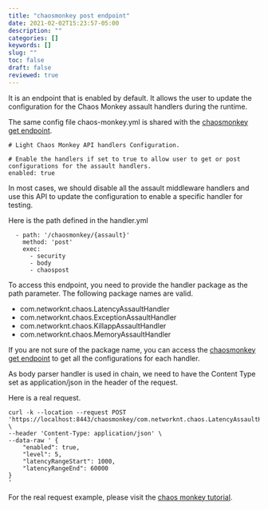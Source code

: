```yaml
---
title: "chaosmonkey post endpoint"
date: 2021-02-02T15:23:57-05:00
description: ""
categories: []
keywords: []
slug: ""
toc: false
draft: false
reviewed: true
---
```


It is an endpoint that is enabled by default. It allows the user to update the configuration for the Chaos Monkey assault handlers during the runtime.

The same config file chaos-monkey.yml is shared with the [chaosmonkey get endpoint][].


```
# Light Chaos Monkey API handlers Configuration.

# Enable the handlers if set to true to allow user to get or post configurations for the assault handlers.
enabled: true
```

In most cases, we should disable all the assault middleware handlers and use this API to update the configuration to enable a specific handler for testing. 

Here is the path defined in the handler.yml

```
  - path: '/chaosmonkey/{assault}'
    method: 'post'
    exec:
      - security
      - body
      - chaospost

```

To access this endpoint, you need to provide the handler package as the path parameter. The following package names are valid.

* com.networknt.chaos.LatencyAssaultHandler
* com.networknt.chaos.ExceptionAssaultHandler
* com.networknt.chaos.KillappAssaultHandler
* com.networknt.chaos.MemoryAssaultHandler

If you are not sure of the package name, you can access the [chaosmonkey get endpoint][] to get all the configurations for each handler. 

As body parser handler is used in chain, we need to have the Content Type set as application/json in the header of the request. 

Here is a real request. 

```
curl -k --location --request POST 'https://localhost:8443/chaosmonkey/com.networknt.chaos.LatencyAssaultHandler' \
--header 'Content-Type: application/json' \
--data-raw ' {
    "enabled": true,
    "level": 5,
    "latencyRangeStart": 1000,
    "latencyRangeEnd": 60000
}
'

```

For the real request example, please visit the [chaos monkey tutorial][]. 

[chaosmonkey get endpoint]: /style/light-chaos-monkey/getchaosmonkey/
[chaos monkey tutorial]: /tutorial/chaos-monkey/petstore/
